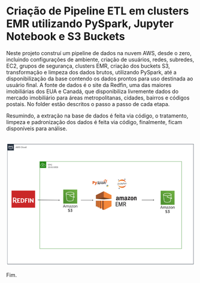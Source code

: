 # Criação de Pipeline ETL em clusters EMR utilizando PySpark, Jupyter Notebook e S3 Buckets

Neste projeto construí um pipeline de dados na nuvem AWS, desde o zero, incluindo configurações de ambiente, criação de usuários, redes, 
subredes, EC2, grupos de segurança, clusters EMR, criação dos buckets S3, transformação e limpeza dos dados brutos, utilizando PySpark, até 
a disponibilização da base contendo os dados prontos para uso destinada ao usuário final.
A fonte de dados é o site da Redfin, uma das maiores imobiliárias dos EUA e Canadá, que disponibiliza livremente dados do mercado 
imobiliário para áreas metropolitanas, cidades, bairros e códigos postais. No folder estão descritos o passo a passo de cada etapa.

Resumindo, a extração na base de dados é feita via código, o tratamento, limpeza e padronização dos dados é feita via código, finalmente,
ficam disponíveis para análise.

<div align="center">

 <img src="https://github.com/CamilaDeAlm/Creation-of-ETL-Pipeline-in-EMR-clusters-using-PySpark-Jupyter-Notebook-and-S3-Buckets/blob/main/folder/Arquitetura%20Atualizada.png" alt="Exemplo" width="largura" height="altura">

</div>

Fim.
